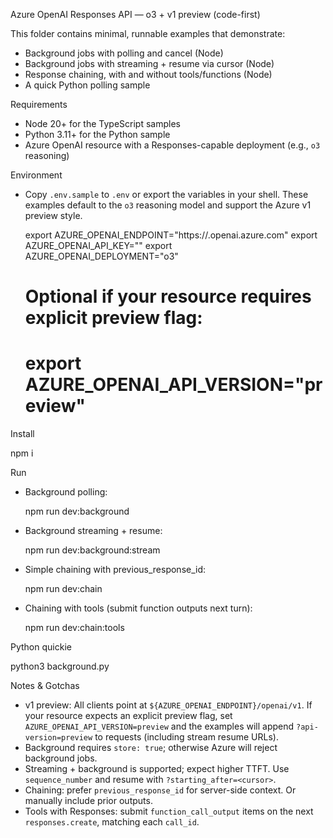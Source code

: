 Azure OpenAI Responses API — o3 + v1 preview (code-first)

This folder contains minimal, runnable examples that demonstrate:
- Background jobs with polling and cancel (Node)
- Background jobs with streaming + resume via cursor (Node)
- Response chaining, with and without tools/functions (Node)
- A quick Python polling sample

Requirements
- Node 20+ for the TypeScript samples
- Python 3.11+ for the Python sample
- Azure OpenAI resource with a Responses-capable deployment (e.g., `o3` reasoning)

Environment
- Copy `.env.sample` to `.env` or export the variables in your shell. These examples default to the `o3` reasoning model and support the Azure v1 preview style.

  export AZURE_OPENAI_ENDPOINT="https://<your-resource>.openai.azure.com"
  export AZURE_OPENAI_API_KEY="<key>"
  export AZURE_OPENAI_DEPLOYMENT="o3"
  # Optional if your resource requires explicit preview flag:
  # export AZURE_OPENAI_API_VERSION="preview"

Install

  npm i

Run
- Background polling:

  npm run dev:background

- Background streaming + resume:

  npm run dev:background:stream

- Simple chaining with previous_response_id:

  npm run dev:chain

- Chaining with tools (submit function outputs next turn):

  npm run dev:chain:tools

Python quickie

  python3 background.py

Notes & Gotchas
- v1 preview: All clients point at `${AZURE_OPENAI_ENDPOINT}/openai/v1`. If your resource expects an explicit preview flag, set `AZURE_OPENAI_API_VERSION=preview` and the examples will append `?api-version=preview` to requests (including stream resume URLs).
- Background requires `store: true`; otherwise Azure will reject background jobs.
- Streaming + background is supported; expect higher TTFT. Use `sequence_number` and resume with `?starting_after=<cursor>`.
- Chaining: prefer `previous_response_id` for server-side context. Or manually include prior outputs.
- Tools with Responses: submit `function_call_output` items on the next `responses.create`, matching each `call_id`.
